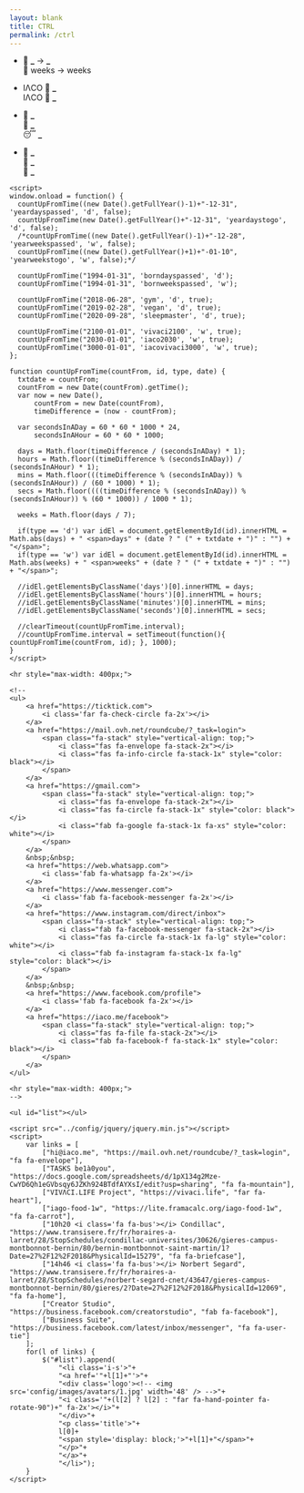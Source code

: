 ```yaml
---
layout: blank
title: CTRL
permalink: /ctrl
---
```


<head>
    <meta charset="utf-8">
    <meta http-equiv="X-UA-Compatible" content="IE=edge">
    <meta name="viewport" content="width=device-width, initial-scale=1">
    <title>IΛCO VIVΛCI</title>
    <link rel="stylesheet" href="../config/hi.css">
    <link rel="stylesheet" href="https://use.fontawesome.com/releases/v5.8.2/css/all.css" integrity="sha384-oS3vJWv+0UjzBfQzYUhtDYW+Pj2yciDJxpsK1OYPAYjqT085Qq/1cq5FLXAZQ7Ay" crossorigin="anonymous">
</head>
<body>
    <ul>
        <li class='i-s'>
            <a style="cursor: pointer;" onclick="document.location='https://www.timeanddate.com/calendar/custom.html?year='+new Date().getFullYear()+'&amp;country=5&amp;cols=0&amp;fdow=6&amp;wno=6&amp;wncs=2&amp;ctf=2&amp;wdf=1&amp;holmark=2&amp;hod=1&amp;hcl=1&amp;cdt=1&amp;ccg=1&amp;cci=6&amp;ccp=3&amp;ccu=10&amp;ccz=0&amp;cwd=2______2&amp;cwf=______&amp;holm=1&amp;doy=1&amp;dly=1&amp;hid=1&amp;typ=0&amp;display=3&amp;df=1'">
                <div class='logo'>
                    <i class='fas fa-history fa-2x'></i>
                </div>
                <script>
                    Date.prototype.getWeekNumber = function(){
                      var d = new Date(Date.UTC(this.getFullYear(), this.getMonth(), this.getDate()));
                      var dayNum = d.getUTCDay() || 7;
                      d.setUTCDate(d.getUTCDate() + 4 - dayNum);
                      var yearStart = new Date(Date.UTC(d.getUTCFullYear(), 0, 1));
                      var w = Math.ceil((((d - yearStart) / 86400000) + 1)/7);
                      if(this.getDay() == 0 | this.getDay() == 6) w = w + 1;
                      return w;
                    };
                </script>
                <p class='title'>
                    <script>document.write(new Date().getFullYear());</script> 📆 <b id="yeardayspassed">_</b> → <b id="yeardaystogo">_</b><br>
                    <script>document.write(new Date().getFullYear());</script> 📆 <script>document.write(new Date().getWeekNumber());</script> <span>weeks</span> → <script>document.write(new Date(new Date().getFullYear(), 11, 31).getWeekNumber() - new Date().getWeekNumber());</script> <span>weeks</span><br>
                </p>
            </a>
        </li>
        <li class='i-s'>
            <a>
                <div class='logo'>
                    <i class='fas fa-star fa-2x'></i>
                </div>
                <p class='title'>
                    IΛCO 🌟 <b id="borndayspassed">_</b><br>
                    IΛCO 🌟 <b id="bornweekspassed">_</b><br>
                </p>
            </a>
        </li>
        <li class='i-s'>
            <a>
                <div class='logo'>
                    <i class='fas fa-calendar-check fa-2x'></i>
                </div>
                <p class='title'>
                    💪 <b id="gym">_</b><br>
                    🌱 <b id="vegan">_</b><br>
                    😴 <b id="sleepmaster">_</b>
                </p>
            </a>
        </li>
        <li class='i-s'>
            <a>
                <div class='logo'>
                    <i class='fas fa-user-astronaut fa-2x'></i>
                </div>
                <p class='title'>
                    🐢 <b id="iaco2030">_</b><br>
                    🌲 <b id="vivaci2100">_</b><br>
                    🔮 <b id="iacovivaci3000">_</b><br>
                </p>
            </a>
        </li>
    </ul>

    <script>
    window.onload = function() {
      countUpFromTime((new Date().getFullYear()-1)+"-12-31", 'yeardayspassed', 'd', false);
      countUpFromTime(new Date().getFullYear()+"-12-31", 'yeardaystogo', 'd', false);
      /*countUpFromTime((new Date().getFullYear()-1)+"-12-28", 'yearweekspassed', 'w', false);
      countUpFromTime((new Date().getFullYear()+1)+"-01-10", 'yearweekstogo', 'w', false);*/

      countUpFromTime("1994-01-31", 'borndayspassed', 'd');
      countUpFromTime("1994-01-31", 'bornweekspassed', 'w');

      countUpFromTime("2018-06-28", 'gym', 'd', true);
      countUpFromTime("2019-02-28", 'vegan', 'd', true);
      countUpFromTime("2020-09-28", 'sleepmaster', 'd', true);

      countUpFromTime("2100-01-01", 'vivaci2100', 'w', true);
      countUpFromTime("2030-01-01", 'iaco2030', 'w', true);
      countUpFromTime("3000-01-01", 'iacovivaci3000', 'w', true);
    };

    function countUpFromTime(countFrom, id, type, date) {
      txtdate = countFrom;
      countFrom = new Date(countFrom).getTime();
      var now = new Date(),
          countFrom = new Date(countFrom),
          timeDifference = (now - countFrom);

      var secondsInADay = 60 * 60 * 1000 * 24,
          secondsInAHour = 60 * 60 * 1000;

      days = Math.floor(timeDifference / (secondsInADay) * 1);
      hours = Math.floor((timeDifference % (secondsInADay)) / (secondsInAHour) * 1);
      mins = Math.floor(((timeDifference % (secondsInADay)) % (secondsInAHour)) / (60 * 1000) * 1);
      secs = Math.floor((((timeDifference % (secondsInADay)) % (secondsInAHour)) % (60 * 1000)) / 1000 * 1);

      weeks = Math.floor(days / 7);

      if(type == 'd') var idEl = document.getElementById(id).innerHTML = Math.abs(days) + " <span>days" + (date ? " (" + txtdate + ")" : "") + "</span>";
      if(type == 'w') var idEl = document.getElementById(id).innerHTML = Math.abs(weeks) + " <span>weeks" + (date ? " (" + txtdate + ")" : "") + "</span>";

      //idEl.getElementsByClassName('days')[0].innerHTML = days;
      //idEl.getElementsByClassName('hours')[0].innerHTML = hours;
      //idEl.getElementsByClassName('minutes')[0].innerHTML = mins;
      //idEl.getElementsByClassName('seconds')[0].innerHTML = secs;

      //clearTimeout(countUpFromTime.interval);
      //countUpFromTime.interval = setTimeout(function(){ countUpFromTime(countFrom, id); }, 1000);
    }
    </script>

    <hr style="max-width: 400px;">
    
    <!--
    <ul>
        <a href="https://ticktick.com">
            <i class='far fa-check-circle fa-2x'></i>
        </a>
        <a href="https://mail.ovh.net/roundcube/?_task=login">
            <span class="fa-stack" style="vertical-align: top;">
                <i class="fas fa-envelope fa-stack-2x"></i>
                <i class="fas fa-info-circle fa-stack-1x" style="color: black"></i>
            </span>
        </a>
        <a href="https://gmail.com">
            <span class="fa-stack" style="vertical-align: top;">
                <i class="fas fa-envelope fa-stack-2x"></i>
                <i class="fas fa-circle fa-stack-1x" style="color: black"></i>
                <i class="fab fa-google fa-stack-1x fa-xs" style="color: white"></i>
            </span>
        </a>
        &nbsp;&nbsp;
        <a href="https://web.whatsapp.com">
            <i class='fab fa-whatsapp fa-2x'></i>
        </a>
        <a href="https://www.messenger.com">
            <i class='fab fa-facebook-messenger fa-2x'></i>
        </a>
        <a href="https://www.instagram.com/direct/inbox">
            <span class="fa-stack" style="vertical-align: top;">
                <i class="fab fa-facebook-messenger fa-stack-2x"></i>
                <i class="fas fa-circle fa-stack-1x fa-lg" style="color: white"></i>
                <i class="fab fa-instagram fa-stack-1x fa-lg" style="color: black"></i>
            </span>
        </a>
        &nbsp;&nbsp;
        <a href="https://www.facebook.com/profile">
            <i class='fab fa-facebook fa-2x'></i>
        </a>
        <a href="https://iaco.me/facebook">
            <span class="fa-stack" style="vertical-align: top;">
                <i class="fas fa-file fa-stack-2x"></i>
                <i class="fab fa-facebook-f fa-stack-1x" style="color: black"></i>
            </span>
        </a>
    </ul>

    <hr style="max-width: 400px;">
    -->
    
    <ul id="list"></ul>

    <script src="../config/jquery/jquery.min.js"></script>
    <script>
        var links = [
            ["hi@iaco.me", "https://mail.ovh.net/roundcube/?_task=login", "fa fa-envelope"],
            ["TASKS be1à0you", "https://docs.google.com/spreadsheets/d/1pX134g2Mze-CwYD6Qh1eGVbsqy6JZKh924BTdfAYXsI/edit?usp=sharing", "fa fa-mountain"],
            ["VIVΛCI.LIFE Project", "https://vivaci.life", "far fa-heart"],
            ["iago-food-1w", "https://lite.framacalc.org/iago-food-1w", "fa fa-carrot"],
            ["10h20 <i class='fa fa-bus'></i> Condillac", "https://www.transisere.fr/fr/horaires-a-larret/28/StopSchedules/condillac-universites/30626/gieres-campus-montbonnot-bernin/80/bernin-montbonnot-saint-martin/1?Date=27%2F12%2F2018&PhysicalId=15279", "fa fa-briefcase"],
            ["14h46 <i class='fa fa-bus'></i> Norbert Segard", "https://www.transisere.fr/fr/horaires-a-larret/28/StopSchedules/norbert-segard-cnet/43647/gieres-campus-montbonnot-bernin/80/gieres/2?Date=27%2F12%2F2018&PhysicalId=12069", "fa fa-home"],
            ["Creator Studio", "https://business.facebook.com/creatorstudio", "fab fa-facebook"],
            ["Business Suite", "https://business.facebook.com/latest/inbox/messenger", "fa fa-user-tie"]
        ];
        for(l of links) {
            $("#list").append(
                "<li class='i-s'>"+
                "<a href='"+l[1]+"'>"+
                "<div class='logo'><!-- <img src='config/images/avatars/1.jpg' width='48' /> -->"+
                "<i class='"+(l[2] ? l[2] : "far fa-hand-pointer fa-rotate-90")+" fa-2x'></i>"+
                "</div>"+
                "<p class='title'>"+
                l[0]+
                "<span style='display: block;'>"+l[1]+"</span>"+
                "</p>"+
                "</a>"+
                "</li>");
        }
    </script>

</body>
